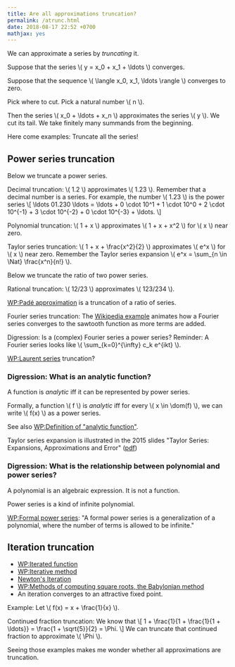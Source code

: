 ```yaml
---
title: Are all approximations truncation?
permalink: /atrunc.html
date: 2018-08-17 22:52 +0700
mathjax: yes
---
```


We can approximate a series by *truncating* it.

Suppose that the series \\( y = x_0 + x_1 + \ldots \\) converges.

Suppose that the sequence \\( \langle x_0, x_1, \ldots \rangle \\) converges to zero.

Pick where to cut.
Pick a natural number \\( n \\).

Then the series \\( x_0 + \ldots + x_n \\) approximates the series \\( y \\).
We cut its tail.
We take finitely many summands from the beginning.

Here come examples: Truncate all the series!

## Power series truncation

Below we truncate a power series.

Decimal truncation: \\( 1.2 \\) approximates \\( 1.23 \\).
Remember that a decimal number is a series.
For example, the number \\( 1.23 \\) is the power series
\\[ \ldots 01.230 \ldots = \ldots + 0 \cdot 10^1 + 1 \cdot 10^0 + 2 \cdot 10^{-1} + 3 \cdot 10^{-2} + 0 \cdot 10^{-3} + \ldots. \\]

Polynomial truncation: \\( 1 + x \\) approximates \\( 1 + x + x^2 \\) for \\( x \\) near zero.

Taylor series truncation: \\( 1 + x + \frac{x^2}{2} \\) approximates \\( e^x \\) for \\( x \\) near zero.
Remember the Taylor series expansion \\( e^x = \sum_{n \in \Nat} \frac{x^n}{n!} \\).

Below we truncate the ratio of two power series.

Rational truncation: \\( 12/23 \\) approximates \\( 123/234 \\).

[WP:Padé approximation](https://en.wikipedia.org/wiki/Pad%C3%A9_approximant) is a truncation of a ratio of series.

Fourier series truncation: The [Wikipedia example](https://en.wikipedia.org/wiki/Fourier_series#Example_1:_a_simple_Fourier_series) animates how a Fourier series converges to the sawtooth function as more terms are added.

Digression: Is a (complex) Fourier series a power series?
Reminder: A Fourier series looks like \\( \sum_{k=0}^{\infty} c_k e^{ikt} \\).

[WP:Laurent series](https://en.wikipedia.org/wiki/Laurent_series) truncation?

### Digression: What is an analytic function?

A function is *analytic* iff it can be represented by power series.

Formally, a function \\( f \\) is *analytic* iff for every \\( x \in \dom(f) \\), we can write \\( f(x) \\) as a power series.

See also [WP:Definition of "analytic function"](https://en.wikipedia.org/wiki/Power_series#Analytic_functions).

Taylor series expansion is illustrated in the 2015 slides "Taylor Series: Expansions, Approximations and Error" ([pdf](https://relate.cs.illinois.edu/course/cs357-f15/file-version/2978ddd5db9824a374db221c47a33f437f2df1da/media/cs357-slides6.pdf))

### Digression: What is the relationship between polynomial and power series?

A polynomial is an algebraic expression. It is not a function.

Power series is a kind of infinite polynomial.

[WP:Formal power series](https://en.wikipedia.org/wiki/Formal_power_series): "A formal power series is a generalization of a polynomial, where the number of terms is allowed to be infinite."

## Iteration truncation

- [WP:Iterated function](https://en.wikipedia.org/wiki/Iterated_function)
- [WP:Iterative method](https://en.wikipedia.org/wiki/Iterative_method)
- [Newton's Iteration](http://mathworld.wolfram.com/NewtonsIteration.html)
- [WP:Methods of computing square roots, the Babylonian method](https://en.wikipedia.org/wiki/Methods_of_computing_square_roots#Babylonian_method)
- An iteration converges to an attractive fixed point.

Example:
Let \\( f(x) = x + \frac{1}{x} \\).

Continued fraction truncation:
We know that \\[ 1 + \frac{1}{1 + \frac{1}{1 + \ldots}} = \frac{1 + \sqrt{5}}{2} = \Phi. \\]
We can truncate that continued fraction to approximate \\( \Phi \\).

Seeing those examples makes me wonder whether all approximations are truncation.
